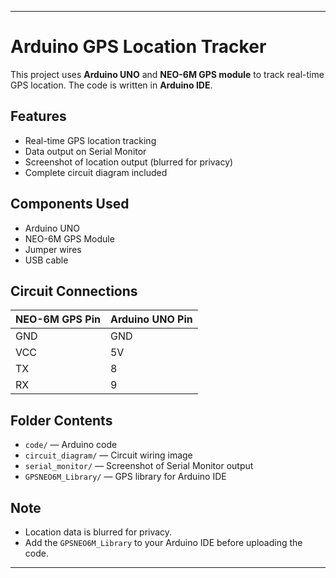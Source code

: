 
---

# Arduino GPS Location Tracker

This project uses **Arduino UNO** and **NEO-6M GPS module** to track real-time GPS location. The code is written in **Arduino IDE**.

## Features

* Real-time GPS location tracking
* Data output on Serial Monitor
* Screenshot of location output (blurred for privacy)
* Complete circuit diagram included

## Components Used

* Arduino UNO
* NEO-6M GPS Module
* Jumper wires
* USB cable

## Circuit Connections

| NEO-6M GPS Pin | Arduino UNO Pin |
| -------------- | --------------- |
| GND            | GND             |
| VCC            | 5V              |
| TX             | 8               |
| RX             | 9               |

## Folder Contents

* `code/` — Arduino code
* `circuit_diagram/` — Circuit wiring image
* `serial_monitor/` — Screenshot of Serial Monitor output
* `GPSNEO6M_Library/` — GPS library for Arduino IDE

## Note

* Location data is blurred for privacy.
* Add the `GPSNEO6M_Library` to your Arduino IDE before uploading the code.

---
